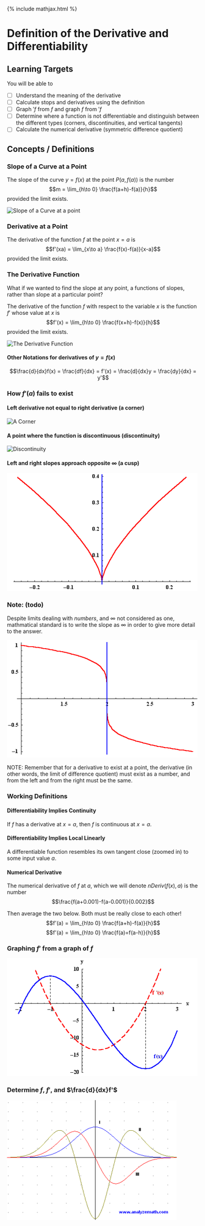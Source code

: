 {% include mathjax.html %}

# Definition of the Derivative and Differentiability

## Learning Targets

You will be able to
- [ ] Understand the meaning of the derivative
- [ ] Calculate stops and derivatives using the definition
- [ ] Graph $'f$ from $f$ and graph $f$ from $'f$
- [ ] Determine where a function is not differentiable and distinguish between the different types (corners, discontinuities, and vertical tangents)
- [ ] Calculate the numerical derivative (symmetric difference quotient)

## Concepts / Definitions

### Slope of a Curve at a Point

The slope of the curve $y = f(x)$ at the point $P(a,f(a))$ is the number
$$m = \lim_{h\to 0} \frac{f(a+h)-f(a)}{h}$$
provided the limit exists.

![Slope of a Curve at a point](../assets/calculus/definition-of-the-derivative_1.jpg)

### Derivative at a Point

The derivative of the function $f$ at the point $x = a$ is
$$f'(xa) = \lim_{x\to a} \frac{f(x)-f(a)}{x-a}$$
provided the limit exists.

### The Derivative Function

What if we wanted to find the slope at any point, a functions of slopes, rather than slope at a particular point?

The derivative of the function $f$ with respect to the variable $x$ is the function $f'$ whose value at $x$ is
$$f'(x) = \lim_{h\to 0} \frac{f(x+h)-f(x)}{h}$$
provided the limit exists.

![The Derivative Function](../assets/calculus/definition-of-the-derivative_2.jpg)

#### Other Notations for derivatives of $y = f(x)$
$$\frac{d}{dx}f(x) = \frac{df}{dx} = f'(x) = \frac{d}{dx}y = \frac{dy}{dx} = y'$$

### How $f'(a)$ fails to exist

#### Left derivative not equal to right derivative (a corner)
![A Corner](../assets/calculus/definition-of-the-derivative_3.jpg)

#### A point where the function is discontinuous (discontinuity)
![Discontinuity](../assets/calculus/definition-of-the-derivative_4.jpg)

#### Left and right slopes approach opposite $\infty$ (a cusp)
![A Cusp](../assets/calculus/definition-of-the-derivative_5.gif)

### Note: (todo)

Despite limits dealing with _numbers_, and $\infty$ not considered as one, mathmatical standard is to write the slope as $\infty$ in order to give more detail to the answer.

![Infinity](../assets/calculus/definition-of-the-derivative_6.gif)

NOTE: Remember that for a derivative to exist at a point, the derivative (in other words, the limit of difference quotient) must exist as a number, and from the left and from the right must be the same.

### Working Definitions

#### Differentiability Implies Continuity
If $f$ has a derivative at $x = a$, then $f$ is continuous at $x = a$.

#### Differentiability Implies Local Linearly
A differentiable function resembles its own tangent close (zoomed in) to some input value $a$.

#### Numerical Derivative
The numerical derivative of $f$ at $a$, which we will denote $nDeriv(f(x),a)$ is the number
$$\frac{f(a+0.001)-f(a-0.001)}{0.002}$$

Then average the two below. Both must be really close to each other!
$$f'(a) = \lim_{h\to 0} \frac{f(a+h)-f(a)}{h}$$
$$f'(a) = \lim_{h\to 0} \frac{f(a)=f(a-h)}{h}$$

### Graphing $f'$ from a graph of $f$

![f' from f](../assets/calculus/definition-of-the-derivative_7.gif)

### Determine $f$, $f'$, and $\frac{d}{dx}f'$

![Determine f, f', and f''](../assets/calculus/definition-of-the-derivative_8.gif)
